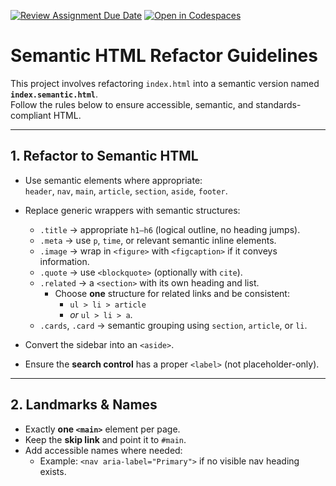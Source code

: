 [![Review Assignment Due Date](https://classroom.github.com/assets/deadline-readme-button-22041afd0340ce965d47ae6ef1cefeee28c7c493a6346c4f15d667ab976d596c.svg)](https://classroom.github.com/a/-J_txwUd)
[![Open in Codespaces](https://classroom.github.com/assets/launch-codespace-2972f46106e565e64193e422d61a12cf1da4916b45550586e14ef0a7c637dd04.svg)](https://classroom.github.com/open-in-codespaces?assignment_repo_id=20290025)
# Semantic HTML Refactor Guidelines

This project involves refactoring `index.html` into a semantic version named **`index.semantic.html`**.  
Follow the rules below to ensure accessible, semantic, and standards-compliant HTML.

---

## 1. Refactor to Semantic HTML

- Use semantic elements where appropriate:  
  `header`, `nav`, `main`, `article`, `section`, `aside`, `footer`.

- Replace generic wrappers with semantic structures:
  - `.title` → appropriate `h1–h6` (logical outline, no heading jumps).
  - `.meta` → use `p`, `time`, or relevant semantic inline elements.
  - `.image` → wrap in `<figure>` with `<figcaption>` if it conveys information.
  - `.quote` → use `<blockquote>` (optionally with `cite`).
  - `.related` → a `<section>` with its own heading and list.
    - Choose **one** structure for related links and be consistent:  
      - `ul > li > article`  
      - *or* `ul > li > a`.
  - `.cards`, `.card` → semantic grouping using `section`, `article`, or `li`.

- Convert the sidebar into an `<aside>`.

- Ensure the **search control** has a proper `<label>` (not placeholder-only).

---

## 2. Landmarks & Names

- Exactly **one `<main>`** element per page.
- Keep the **skip link** and point it to `#main`.
- Add accessible names where needed:
  - Example: `<nav aria-label="Primary">` if no visible nav heading exists.
